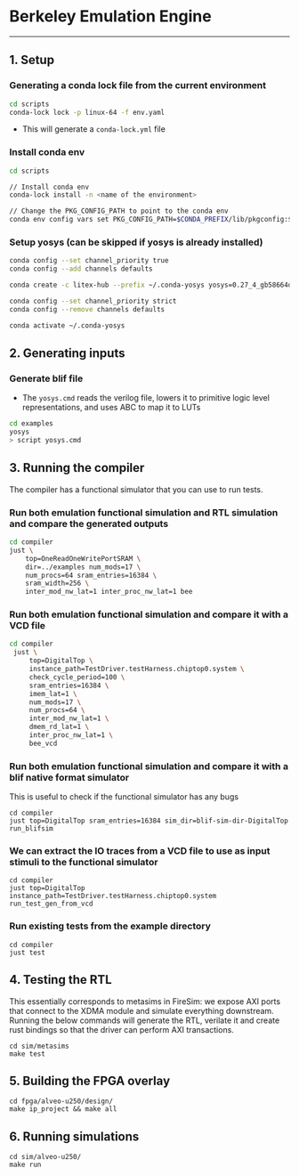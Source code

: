 # Berkeley Emulation Engine

---

## 1. Setup

### Generating a conda lock file from the current environment

```bash
cd scripts
conda-lock lock -p linux-64 -f env.yaml
```

- This will generate a `conda-lock.yml` file

### Install conda env

```bash
cd scripts

// Install conda env
conda-lock install -n <name of the environment>

// Change the PKG_CONFIG_PATH to point to the conda env
conda env config vars set PKG_CONFIG_PATH=$CONDA_PREFIX/lib/pkgconfig:$PKG_CONFIG_PATH
```

### Setup yosys (can be skipped if yosys is already installed)

```bash
conda config --set channel_priority true
conda config --add channels defaults

conda create -c litex-hub --prefix ~/.conda-yosys yosys=0.27_4_gb58664d44

conda config --set channel_priority strict
conda config --remove channels defaults

conda activate ~/.conda-yosys
```


## 2. Generating inputs

### Generate blif file

- The `yosys.cmd` reads the verilog file, lowers it to primitive logic level representations, and uses ABC to map it to LUTs

```bash
cd examples
yosys
> script yosys.cmd
```

## 3. Running the compiler

The compiler has a functional simulator that you can use to run tests.

### Run both emulation functional simulation and RTL simulation and compare the generated outputs

```bash
cd compiler
just \
    top=OneReadOneWritePortSRAM \
    dir=../examples num_mods=17 \
    num_procs=64 sram_entries=16384 \
    sram_width=256 \
    inter_mod_nw_lat=1 inter_proc_nw_lat=1 bee
```

### Run both emulation functional simulation and compare it with a VCD file

```bash
cd compiler
 just \
     top=DigitalTop \
     instance_path=TestDriver.testHarness.chiptop0.system \
     check_cycle_period=100 \
     sram_entries=16384 \
     imem_lat=1 \
     num_mods=17 \
     num_procs=64 \
     inter_mod_nw_lat=1 \
     dmem_rd_lat=1 \
     inter_proc_nw_lat=1 \
     bee_vcd
```

### Run both emulation functional simulation and compare it with a blif native format simulator

This is useful to check if the functional simulator has any bugs

```
cd compiler
just top=DigitalTop sram_entries=16384 sim_dir=blif-sim-dir-DigitalTop run_blifsim
```

### We can extract the IO traces from a VCD file to use as input stimuli to the functional simulator

```
cd compiler
just top=DigitalTop instance_path=TestDriver.testHarness.chiptop0.system run_test_gen_from_vcd
```

### Run existing tests from the example directory

```
cd compiler
just test
```

## 4. Testing the RTL

This essentially corresponds to metasims in FireSim: we expose AXI ports that connect to the XDMA module and simulate everything downstream.
Running the below commands will generate the RTL, verilate it and create rust bindings so that the driver can perform AXI transactions.

```
cd sim/metasims
make test
```

## 5. Building the FPGA overlay

```
cd fpga/alveo-u250/design/
make ip_project && make all
```

## 6. Running simulations

```
cd sim/alveo-u250/
make run
```

